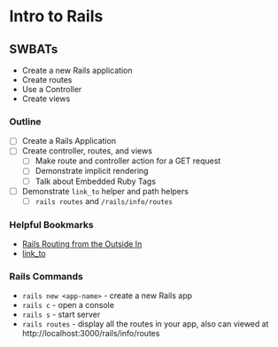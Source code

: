 # Intro to Rails

## SWBATs

* Create a new Rails application
* Create routes
* Use a Controller
* Create views

### Outline

* [ ] Create a Rails Application
* [ ] Create controller, routes, and views
  * [ ] Make route and controller action for a GET request
  * [ ] Demonstrate implicit rendering
  * [ ] Talk about Embedded Ruby Tags
* [ ] Demonstrate `link_to` helper and path helpers
  * [ ] `rails routes` and `/rails/info/routes`

### Helpful Bookmarks

* [Rails Routing from the Outside In](https://guides.rubyonrails.org/routing.html)
* [link_to](https://apidock.com/rails/ActionView/Helpers/UrlHelper/link_to)

### Rails Commands
* `rails new <app-name>` - create a new Rails app
* `rails c` - open a console
* `rails s` - start server
* `rails routes` - display all the routes in your app, also can viewed at http://localhost:3000/rails/info/routes
